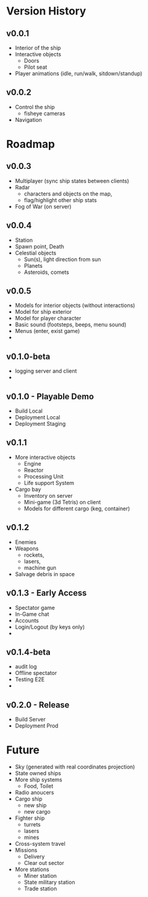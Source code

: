 # Version History

## v0.0.1
- Interior of the ship
- Interactive objects
    - Doors
    - Pilot seat
- Player animations (idle, run/walk, sitdown/standup)

## v0.0.2
- Control the ship
    - fisheye cameras
- Navigation

# Roadmap

## v0.0.3
- Multiplayer (sync ship states between clients)
- Radar 
	- characters and objects on the map, 
	- flag/highlight other ship stats
- Fog of War (on server)

## v0.0.4
- Station
- Spawn point, Death
- Celestial objects
    - Sun(s), light direction from sun
    - Planets
    - Asteroids, comets

## v0.0.5
- Models for interior objects (without interactions)
- Model for ship exterior
- Model for player character
- Basic sound (footsteps, beeps, menu sound)
- Menus (enter, exist game)
- 
## v0.1.0-beta
 - logging server and client
 - 
## v0.1.0 - Playable Demo
- Build Local
- Deployment Local
- Deployment Staging

## v0.1.1
- More interactive objects
    - Engine
    - Reactor
    - Processing Unit
    - Life support System
- Cargo bay
    - Inventory on server
    - Mini-game (3d Tetris) on client
    - Models for different cargo (keg, container) 

## v0.1.2
- Enemies
- Weapons
	- rockets, 
	- lasers, 
	- machine gun
- Salvage debris in space

## v0.1.3 - Early Access
- Spectator game
- In-Game chat
- Accounts 
- Login/Logout (by keys only)
- 
## v0.1.4-beta
- audit log
- Offline spectator
- Testing E2E
- 
## v0.2.0 - Release
- Build Server
- Deployment Prod

# Future
- Sky (generated with real coordinates projection)
- State owned ships
- More ship systems
    - Food, Toilet
- Radio anoucers
- Cargo ship
    - new ship
    - new cargo
- Fighter ship
    - turrets
    - lasers
    - mines
- Cross-system travel
- Missions
    - Delivery
    - Clear out sector
- More stations
    - Miner station
    - State military station
    - Trade station 



